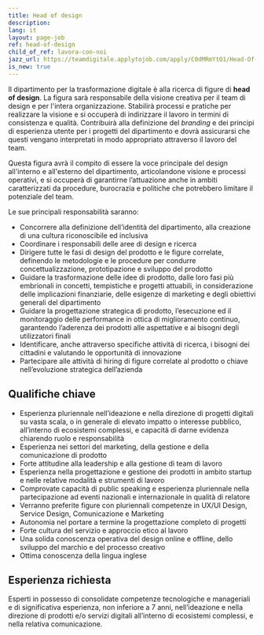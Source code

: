 ```yaml
---
title: Head of design
description:
lang: it
layout: page-job
ref: head-of-design
child_of_ref: lavora-con-noi
jazz_url: https://teamdigitale.applytojob.com/apply/C0dMRmYtO1/Head-Of-Design.html
is_new: true
---
```


Il dipartimento per la trasformazione digitale è alla ricerca di figure di **head of design**. La figura sarà responsabile della visione creativa per il team di design e per l'intera organizzazione. Stabilirà processi e pratiche per realizzare la visione e si occuperà di indirizzare il lavoro in termini di consistenza e qualità. Contribuirà alla definizione del *branding* e dei principi di esperienza utente per i progetti del dipartimento e dovrà assicurarsi che questi vengano interpretati in modo appropriato attraverso il lavoro del team.

Questa figura avrà il compito di essere la voce principale del design all'interno e all'esterno del dipartimento, articolandone visione e processi operativi, e si occuperà di garantirne l’attuazione anche in ambiti caratterizzati da procedure, burocrazia e politiche che potrebbero limitare il potenziale del team.

Le sue principali responsabilità saranno:

-   Concorrere alla definizione dell’identità del dipartimento, alla creazione di una cultura riconoscibile ed inclusiva
-   Coordinare i responsabili delle aree di design e ricerca
-   Dirigere tutte le fasi di design del prodotto e le figure correlate, definendo le metodologie e le procedure per condurre concettualizzazione, prototipazione e sviluppo del prodotto
-   Guidare la trasformazione delle idee di prodotto, dalle loro fasi più embrionali in concetti, tempistiche e progetti attuabili, in considerazione delle implicazioni finanziarie, delle esigenze di marketing e degli obiettivi generali del dipartimento
-   Guidare la progettazione strategica di prodotto, l’esecuzione ed il monitoraggio delle performance in ottica di miglioramento continuo, garantendo l’aderenza dei prodotti alle aspettative e ai bisogni degli utilizzatori finali
-   Identificare, anche attraverso specifiche attività di ricerca, i bisogni dei cittadini e valutando le opportunità di innovazione
-   Partecipare alle attività di hiring di figure correlate al prodotto o chiave nell’evoluzione strategica dell’azienda

## Qualifiche chiave

-   Esperienza pluriennale nell’ideazione e nella direzione di progetti digitali su vasta scala, o in generale di elevato impatto o interesse pubblico, all’interno di ecosistemi complessi, e capacità di darne evidenza chiarendo ruolo e responsabilità
-   Esperienza nei settori del marketing, della gestione e della comunicazione di prodotto
-   Forte attitudine alla leadership e alla gestione di team di lavoro
-   Esperienza nella progettazione e gestione dei prodotti in ambito startup e nelle relative modalità e strumenti di lavoro
-   Comprovate capacità di public speaking e esperienza pluriennale nella partecipazione ad eventi nazionali e internazionale in qualità di relatore
-   Verranno preferite figure con pluriennali competenze in UX/UI Design, Service Design, Comunicazione e Marketing
-   Autonomia nel portare a termine la progettazione completo di progetti
-   Forte cultura del servizio e approccio etico al lavoro
-   Una solida conoscenza operativa del design online e offline, dello sviluppo del marchio e del processo creativo
-   Ottima conoscenza della lingua inglese

## Esperienza richiesta

Esperti in possesso di consolidate competenze tecnologiche e manageriali e di significativa
esperienza, non inferiore a 7 anni, nell’ideazione e nella direzione di prodotti e/o servizi
digitali all’interno di ecosistemi complessi, e nella relativa comunicazione.
